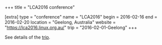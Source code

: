 +++
title = "LCA2016 conference"

[extra]
type = "conference"
name = "LCA2016"
begin = 2016-02-16
end = 2016-02-20
location = "Geelong, Australia"
website = "https://lca2016.linux.org.au/"
trip = "2016-02-01-Geelong"
+++

See details of the [trip](@/posts/2016-02-01-Geelong.md).
